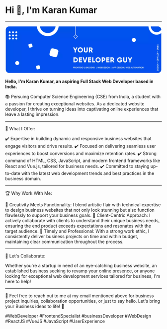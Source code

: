<h1 align="left">Hi 👋, I'm Karan Kumar</h1>
<hr></hr>
<p align="left"> <img src="/src/assets/github-banner.webp" alt="karandeveloper" /> </p>

<p align="left"><b>Hello, I'm Karan Kumar, an aspiring Full Stack Web Developer based in India.</b></p>

📚 Persuing Computer Science Engineering (CSE) from India, a student with a passion for creating exceptional websites. As a dedicated website developer, I thrive on turning ideas into captivating online experiences that leave a lasting impression.

<hr></hr>

🔧 What I Offer:

✔️ Expertise in building dynamic and responsive business websites that engage visitors and drive results.
✔️ Focused on delivering seamless user experiences to boost conversions and maximize retention rates.
✔️ Strong command of HTML, CSS, JavaScript, and modern frontend frameworks like React and Vue.js, tailored for business needs.
✔️ Committed to staying up-to-date with the latest web development trends and best practices in the business domain.

<hr></hr>

🏆 Why Work With Me:

🌟 Creativity Meets Functionality: I blend artistic flair with technical expertise to design business websites that not only look stunning but also function flawlessly to support your business goals.
🌟 Client-Centric Approach: I actively collaborate with clients to understand their unique business needs, ensuring the end product exceeds expectations and resonates with the target audience.
🌟 Timely and Professional: With a strong work ethic, I consistently deliver business projects on time and within budget, maintaining clear communication throughout the process.

<hr></hr>

💼 Let's Collaborate:

Whether you're a startup in need of an eye-catching business website, an established business seeking to revamp your online presence, or anyone looking for exceptional web development services tailored for business, I'm here to help!
<hr></hr>

📧 Feel free to reach out to me at my email mentioned above for business project inquiries, collaboration opportunities, or just to say hello. Let's bring your Business ideas to life! 🚀

#WebDeveloper #FrontendSpecialist #businessDeveloper #WebDesign #ReactJS #VueJS #JavaScript #UserExperience


